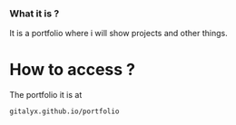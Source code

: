 ### What it is ?
It is a portfolio where i will show projects and other things.

# How to access ?

The portfolio it is at
```sh
gitalyx.github.io/portfolio
```
